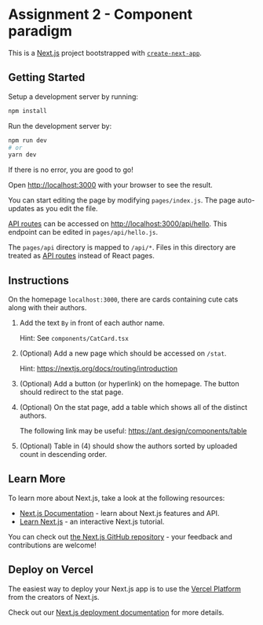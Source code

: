 # Assignment 2 - Component paradigm

This is a [Next.js](https://nextjs.org/) project bootstrapped with [`create-next-app`](https://github.com/vercel/next.js/tree/canary/packages/create-next-app).

## Getting Started

Setup a development server by running:
```bash
npm install
```

Run the development server by:

```bash
npm run dev
# or
yarn dev
```

If there is no error, you are good to go!

Open [http://localhost:3000](http://localhost:3000) with your browser to see the result.

You can start editing the page by modifying `pages/index.js`. The page auto-updates as you edit the file.

[API routes](https://nextjs.org/docs/api-routes/introduction) can be accessed on [http://localhost:3000/api/hello](http://localhost:3000/api/hello). This endpoint can be edited in `pages/api/hello.js`.

The `pages/api` directory is mapped to `/api/*`. Files in this directory are treated as [API routes](https://nextjs.org/docs/api-routes/introduction) instead of React pages.

## Instructions

On the homepage `localhost:3000`, there are cards containing cute cats along with their authors.

1. Add the text `By` in front of each author name.

    Hint: See `components/CatCard.tsx`

2. (Optional) Add a new page which should be accessed on `/stat`.

    Hint: https://nextjs.org/docs/routing/introduction

3. (Optional) Add a button (or hyperlink)  on the homepage. The button should redirect to the stat page.

4. (Optional) On the stat page, add a table which shows all of the distinct authors.

    The following link may be useful: https://ant.design/components/table

5. (Optional) Table in (4) should show the authors sorted by uploaded count in descending order.

## Learn More

To learn more about Next.js, take a look at the following resources:

- [Next.js Documentation](https://nextjs.org/docs) - learn about Next.js features and API.
- [Learn Next.js](https://nextjs.org/learn) - an interactive Next.js tutorial.

You can check out [the Next.js GitHub repository](https://github.com/vercel/next.js/) - your feedback and contributions are welcome!

## Deploy on Vercel

The easiest way to deploy your Next.js app is to use the [Vercel Platform](https://vercel.com/new?utm_medium=default-template&filter=next.js&utm_source=create-next-app&utm_campaign=create-next-app-readme) from the creators of Next.js.

Check out our [Next.js deployment documentation](https://nextjs.org/docs/deployment) for more details.
